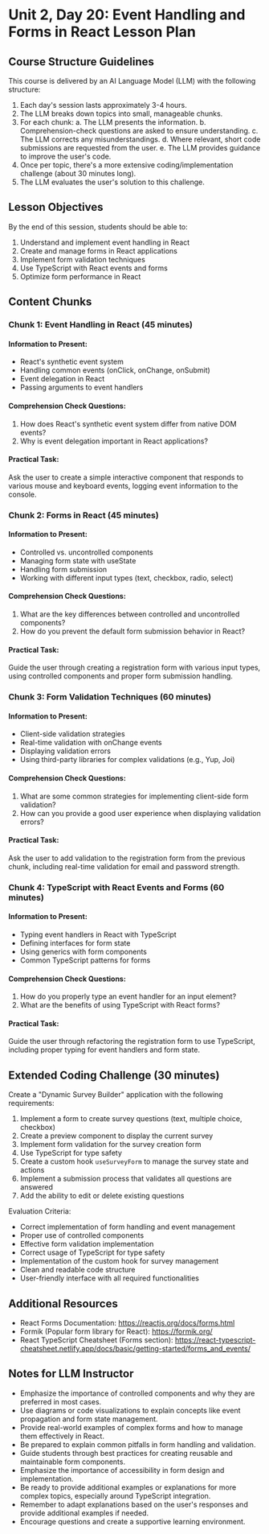 # Unit 2, Day 20: Event Handling and Forms in React Lesson Plan

## Course Structure Guidelines

This course is delivered by an AI Language Model (LLM) with the following structure:

1. Each day's session lasts approximately 3-4 hours.
2. The LLM breaks down topics into small, manageable chunks.
3. For each chunk:
   a. The LLM presents the information.
   b. Comprehension-check questions are asked to ensure understanding.
   c. The LLM corrects any misunderstandings.
   d. Where relevant, short code submissions are requested from the user.
   e. The LLM provides guidance to improve the user's code.
4. Once per topic, there's a more extensive coding/implementation challenge (about 30 minutes long).
5. The LLM evaluates the user's solution to this challenge.

## Lesson Objectives
By the end of this session, students should be able to:
1. Understand and implement event handling in React
2. Create and manage forms in React applications
3. Implement form validation techniques
4. Use TypeScript with React events and forms
5. Optimize form performance in React

## Content Chunks

### Chunk 1: Event Handling in React (45 minutes)

#### Information to Present:
- React's synthetic event system
- Handling common events (onClick, onChange, onSubmit)
- Event delegation in React
- Passing arguments to event handlers

#### Comprehension Check Questions:
1. How does React's synthetic event system differ from native DOM events?
2. Why is event delegation important in React applications?

#### Practical Task:
Ask the user to create a simple interactive component that responds to various mouse and keyboard events, logging event information to the console.

### Chunk 2: Forms in React (45 minutes)

#### Information to Present:
- Controlled vs. uncontrolled components
- Managing form state with useState
- Handling form submission
- Working with different input types (text, checkbox, radio, select)

#### Comprehension Check Questions:
1. What are the key differences between controlled and uncontrolled components?
2. How do you prevent the default form submission behavior in React?

#### Practical Task:
Guide the user through creating a registration form with various input types, using controlled components and proper form submission handling.

### Chunk 3: Form Validation Techniques (60 minutes)

#### Information to Present:
- Client-side validation strategies
- Real-time validation with onChange events
- Displaying validation errors
- Using third-party libraries for complex validations (e.g., Yup, Joi)

#### Comprehension Check Questions:
1. What are some common strategies for implementing client-side form validation?
2. How can you provide a good user experience when displaying validation errors?

#### Practical Task:
Ask the user to add validation to the registration form from the previous chunk, including real-time validation for email and password strength.

### Chunk 4: TypeScript with React Events and Forms (60 minutes)

#### Information to Present:
- Typing event handlers in React with TypeScript
- Defining interfaces for form state
- Using generics with form components
- Common TypeScript patterns for forms

#### Comprehension Check Questions:
1. How do you properly type an event handler for an input element?
2. What are the benefits of using TypeScript with React forms?

#### Practical Task:
Guide the user through refactoring the registration form to use TypeScript, including proper typing for event handlers and form state.

## Extended Coding Challenge (30 minutes)

Create a "Dynamic Survey Builder" application with the following requirements:

1. Implement a form to create survey questions (text, multiple choice, checkbox)
2. Create a preview component to display the current survey
3. Implement form validation for the survey creation form
4. Use TypeScript for type safety
5. Create a custom hook `useSurveyForm` to manage the survey state and actions
6. Implement a submission process that validates all questions are answered
7. Add the ability to edit or delete existing questions

Evaluation Criteria:
- Correct implementation of form handling and event management
- Proper use of controlled components
- Effective form validation implementation
- Correct usage of TypeScript for type safety
- Implementation of the custom hook for survey management
- Clean and readable code structure
- User-friendly interface with all required functionalities

## Additional Resources
- React Forms Documentation: https://reactjs.org/docs/forms.html
- Formik (Popular form library for React): https://formik.org/
- React TypeScript Cheatsheet (Forms section): https://react-typescript-cheatsheet.netlify.app/docs/basic/getting-started/forms_and_events/

## Notes for LLM Instructor
- Emphasize the importance of controlled components and why they are preferred in most cases.
- Use diagrams or code visualizations to explain concepts like event propagation and form state management.
- Provide real-world examples of complex forms and how to manage them effectively in React.
- Be prepared to explain common pitfalls in form handling and validation.
- Guide students through best practices for creating reusable and maintainable form components.
- Emphasize the importance of accessibility in form design and implementation.
- Be ready to provide additional examples or explanations for more complex topics, especially around TypeScript integration.
- Remember to adapt explanations based on the user's responses and provide additional examples if needed.
- Encourage questions and create a supportive learning environment.
